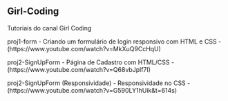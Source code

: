 ## Girl-Coding
<p>Tutoriais do canal Girl Coding</p>

<p>proj1-form - Criando um formulário de login responsivo com HTML e CSS - (https://www.youtube.com/watch?v=MkXuQ9CcHqU)<p>
<p>proj2-SignUpForm - Página de Cadastro com HTML/CSS - (https://www.youtube.com/watch?v=Q68vbJplf7I)<p>
<p>proj2-SignUpForm (Responsividade) - Responsividade no CSS - (https://www.youtube.com/watch?v=G590LY1hUik&t=614s)<p>
